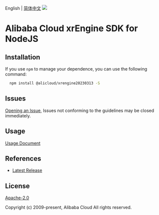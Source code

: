English | [简体中文](README-CN.md)
![](https://aliyunsdk-pages.alicdn.com/icons/AlibabaCloud.svg)

# Alibaba Cloud xrEngine SDK for NodeJS

## Installation
If you use `npm` to manage your dependence, you can use the following command:

```sh
  npm install @alicloud/xrengine20230313 -S
```

## Issues
[Opening an Issue](https://github.com/aliyun/alibabacloud-typescript-sdk/issues/new), Issues not conforming to the guidelines may be closed immediately.

## Usage
[Usage Document](https://github.com/aliyun/alibabacloud-typescript-sdk/blob/master/docs/Usage-EN.md#quick-examples)

## References
* [Latest Release](https://github.com/aliyun/alibabacloud-typescript-sdk/)

## License
[Apache-2.0](http://www.apache.org/licenses/LICENSE-2.0)

Copyright (c) 2009-present, Alibaba Cloud All rights reserved.

